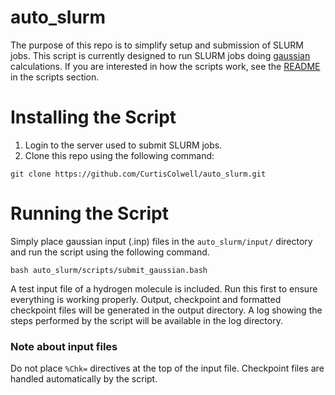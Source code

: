 # auto_slurm

The purpose of this repo is to simplify setup and submission of SLURM jobs. This 
script is currently designed to run SLURM jobs doing [gaussian](http://gaussian.com/running/) 
calculations. If you are interested in how the scripts work, see the [README](scripts/README.md) 
in the scripts section.

# Installing the Script

1. Login to the server used to submit SLURM jobs.
2. Clone this repo using the following command:
```
git clone https://github.com/CurtisColwell/auto_slurm.git
```

# Running the Script

Simply place gaussian input (.inp) files in the `auto_slurm/input/` directory and
run the script using the following command.
```
bash auto_slurm/scripts/submit_gaussian.bash
```
A test input file of a hydrogen molecule is included. Run this first to ensure
everything is working properly. Output, checkpoint and formatted checkpoint
files will be generated in the output directory. A log showing the steps
performed by the script will be available in the log directory.

### Note about input files

Do not place `%Chk=` directives at the top of the input file. Checkpoint files
are handled automatically by the script.
